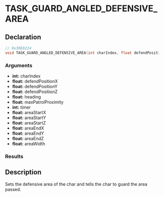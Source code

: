 # TASK_GUARD_ANGLED_DEFENSIVE_AREA

## Declaration
```cpp
// 0x30E0224
void TASK_GUARD_ANGLED_DEFENSIVE_AREA(int charIndex, float defendPositionX, float defendPositionY, float defendPositionZ, float heading, float maxPatrolProximity, int timer, float areaStartX, float areaStartY, float areaStartZ, float areaEndX, float areaEndY, float areaEndZ, float areaWidth);
```

### Arguments
- **int:** charIndex
- **float:** defendPositionX
- **float:** defendPositionY
- **float:** defendPositionZ
- **float:** heading
- **float:** maxPatrolProximity
- **int:** timer
- **float:** areaStartX
- **float:** areaStartY
- **float:** areaStartZ
- **float:** areaEndX
- **float:** areaEndY
- **float:** areaEndZ
- **float:** areaWidth

### Results

## Description
Sets the defensive area of the char and tells the char to guard the area passed.